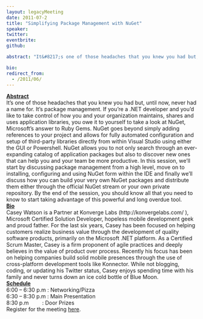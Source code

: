 ```yaml
---
layout: legacyMeeting
date: 2011-07-2
title: "Simplifying Package Management with NuGet"
speaker:
twitter:
eventbrite:
github:

abstract: "It&#8217;s one of those headaches that you knew you had but, until now, never had a name for. It&#8217;s package management. If you&#8217;re a .NET developer and you&#8217;d like to take control of how you and your organization maintains, shares and uses application libraries, you owe it to yourself to take a look at NuGet, Microsoft&#8217;s answer to Ruby Gems. NuGet goes beyond simply adding references to your project and allows for fully automated configuration and setup of third-party libraries directly from within Visual Studio using either the GUI or Powershell. NuGet allows you to not only search through an ever-expanding catalog of application packages but also to discover new ones that can help you and your team be more productive. In this session, we&#8217;ll start by discussing package management from a high level, move on to installing, configuring and using NuGet form within the IDE and finally we&#8217;ll discuss how you can build your very own NuGet packages and distribute them either through the official NuGet stream or your own private repository. By the end of the session, you should know all that you need to know to start taking advantage of this powerful and long overdue tool."

bio:
redirect_from:
  - /2011/06/
---
```


<p><strong> </strong></p>
<div id="_mcePaste"><strong><span style="text-decoration: underline;">Abstract</span></strong></div>
<div id="_mcePaste">It&#8217;s one of those headaches that you knew you had but, until now, never had a name for. It&#8217;s package management. If you&#8217;re a .NET developer and you&#8217;d like to take control of how you and your organization maintains, shares and uses application libraries, you owe it to yourself to take a look at NuGet, Microsoft&#8217;s answer to Ruby Gems. NuGet goes beyond simply adding references to your project and allows for fully automated configuration and setup of third-party libraries directly from within Visual Studio using either the GUI or Powershell. NuGet allows you to not only search through an ever-expanding catalog of application packages but also to discover new ones that can help you and your team be more productive. In this session, we&#8217;ll start by discussing package management from a high level, move on to installing, configuring and using NuGet form within the IDE and finally we&#8217;ll discuss how you can build your very own NuGet packages and distribute them either through the official NuGet stream or your own private repository. By the end of the session, you should know all that you need to know to start taking advantage of this powerful and long overdue tool.</div>
<div></div>
<div><strong><span style="text-decoration: underline;">Bio</span></strong></div>
<div id="_mcePaste">Casey Watson is a Partner at Konverge Labs (http://konvergelabs.com/ ), Microsoft Certified Solution Developer, hopeless mobile development geek and proud father. For the last six years, Casey has been focused on helping customers realize business value through the development of quality software products, primarily on the Microsoft .NET platform. As a Certified Scrum Master, Casey is a firm proponent of agile practices and deeply believes in the value of product over process. Recently his focus has been on helping companies build solid mobile presences through the use of cross-platform development tools like Konnector. While not blogging, coding, or updating his Twitter status, Casey enjoys spending time with his family and never turns down an ice cold bottle of Blue Moon.</div>
<div></div>
<div>
<div><strong><span style="text-decoration: underline;">Schedule</span></strong></div>
<div>6:00 &#8211; 6:30 p.m : Networking/Pizza</div>
<div>6:30 &#8211; 8:30 p.m : Main Presentation</div>
<div>8:30 p.m &nbsp; &nbsp; &nbsp; &nbsp; : Door Prizes</div>
<div></div>
</div>
<div>Register for the meeting <a href="http://www.eventbrite.com/event/1792269727">here</a>.</div>

